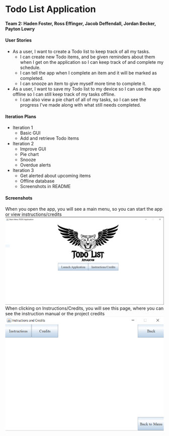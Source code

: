 # Todo List Application
#### Team 2: Haden Foster, Ross Effinger, Jacob Deffendall, Jordan Becker, Payton Lowry
#### User Stories
* As a user, I want to create a Todo list to keep track of all my tasks.
  *	I can create new Todo items, and be given reminders about them when I get on the application so I can keep track of and complete my schedule.
  * I can tell the app when I complete an item and it will be marked as completed.
  * I can snooze an item to give myself more time to complete it.
* As a user, I want to save my Todo list to my device so I can use the app offline so I can still keep track of my tasks offline.
  * I can also view a pie chart of all of my tasks, so I can see the progress I've made along with what still needs completed.
#### Iteration Plans
* Iteration 1
  * Basic GUI
  * Add and retrieve Todo items
* Iteration 2
  * Improve GUI
  * Pie chart
  * Snooze
  * Overdue alerts
* Iteration 3
  * Get alerted about upcoming items
  * Offline database
  * Screenshots in README
#### Screenshots
When you open the app, you will see a main menu, so you can start the app or view instructions/credits
![Menu](https://github.com/jddeffendall/TodoListApplication/blob/master/src/images/mainMenu.PNG)
When clicking on Instructions/Credits, you will see this page, where you can see the instruction manual or the project credits
![Credits](https://github.com/jddeffendall/TodoListApplication/blob/master/src/images/instructionsCredits.PNG)

